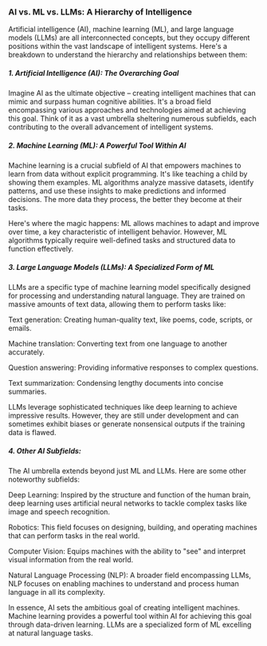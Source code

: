 ### AI vs. ML vs. LLMs: A Hierarchy of Intelligence

Artificial intelligence (AI), machine learning (ML), and large language models (LLMs) are all interconnected concepts, but they occupy different positions within the vast landscape of intelligent systems. Here's a breakdown to understand the hierarchy and relationships between them:

##### 1. Artificial Intelligence (AI): The Overarching Goal

Imagine AI as the ultimate objective –  creating intelligent machines that can mimic and surpass human cognitive abilities. It's a broad field encompassing various approaches and technologies aimed at achieving this goal. Think of it as a vast umbrella sheltering numerous subfields, each contributing to the overall advancement of intelligent systems.

##### 2. Machine Learning (ML): A Powerful Tool Within AI

Machine learning is a crucial subfield of AI that empowers machines to learn from data without explicit programming. It's like teaching a child by showing them examples. ML algorithms analyze massive datasets, identify patterns, and use these insights to make predictions and informed decisions. The more data they process, the better they become at their tasks.

Here's where the magic happens: ML allows machines to adapt and improve over time, a key characteristic of intelligent behavior. However, ML algorithms typically require well-defined tasks and structured data to function effectively.

##### 3. Large Language Models (LLMs): A Specialized Form of ML

LLMs are a specific type of machine learning model specifically designed for processing and understanding natural language. They are trained on massive amounts of text data, allowing them to perform tasks like:

Text generation: Creating human-quality text, like poems, code, scripts, or emails.

Machine translation: Converting text from one language to another accurately.

Question answering: Providing informative responses to complex questions.

Text summarization: Condensing lengthy documents into concise summaries.

LLMs leverage sophisticated techniques like deep learning to achieve impressive results. However, they are still under development and can sometimes exhibit biases or generate nonsensical outputs if the training data is flawed.

##### 4. Other AI Subfields:

The AI umbrella extends beyond just ML and LLMs. Here are some other noteworthy subfields:

Deep Learning: Inspired by the structure and function of the human brain, deep learning uses artificial neural networks to tackle complex tasks like image and speech recognition.

Robotics: This field focuses on designing, building, and operating machines that can perform tasks in the real world.

Computer Vision: Equips machines with the ability to "see" and interpret visual information from the real world.

Natural Language Processing (NLP): A broader field encompassing LLMs, NLP focuses on enabling machines to understand and process human language in all its complexity.

In essence, AI sets the ambitious goal of creating intelligent machines. Machine learning provides a powerful tool within AI for achieving this goal through data-driven learning. LLMs are a specialized form of ML excelling at natural language tasks.
